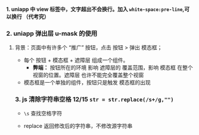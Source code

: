 #### 1. uniapp  中 view 标签中，文字超出不会换行。加入  ` white-space:pre-line `,可以换行  （代考究）

### 2.  uniapp   弹出层  u-mask 的使用

1. 背景：页面中有许多个  “推广” 按钮，点击 按钮  >  弹出 模态框；
   - 每个   按钮 + 模态框 + 遮障层  组成一个组件。
     - **弊端：** 按钮所在的环境  影响 遮障层的 覆盖范围，影响 模态框 在整个视窗的位置。遮障层 也许不能完全覆盖整个视窗
   - 模态框是一个单独的组件，按钮只是触发  模态框的出现
   
   ### 3.  js 清除字符串空格                  12/15                  `str = str.replace(/s+/g,"")`   
   
   - `\s`   查找空格字符
   
   - replace   返回修改后的字符串，不修改源字符串
   
       
   
       
   